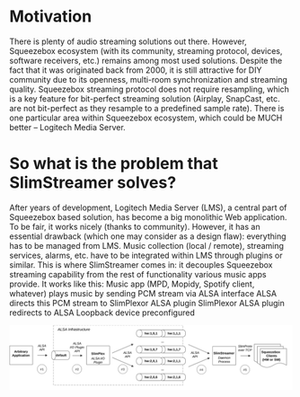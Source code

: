 # Motivation
There is plenty of audio streaming solutions out there. However, Squeezebox ecosystem (with its community, streaming protocol, devices, software receivers, etc.) remains among most used solutions. Despite the fact that it was originated back from 2000, it is still attractive for DIY community due to its openness, multi-room synchronization and streaming quality. Squeezebox streaming protocol does not require resampling, which is a key feature for bit-perfect streaming solution (Airplay, SnapCast, etc. are not bit-perfect as they resample to a predefined sample rate). There is one particular area within Squeezebox ecosystem, which could be MUCH better – Logitech Media Server.

# So what is the problem that SlimStreamer solves?
After years of development, Logitech Media Server (LMS), a central part of Squeezebox based solution, has become a big monolithic Web application.
To be fair, it works nicely (thanks to community).
However, it has an essential drawback (which one may consider as a design flaw): everything has to be managed from LMS. Music collection (local / remote), streaming services, alarms, etc. have to be integrated within LMS through plugins or similar.
This is where SlimStreamer comes in: it decouples Squeezebox streaming capability from the rest of functionality various music apps provide.
It works like this:
Music app (MPD, Mopidy, Spotify client, whatever) plays music by sending PCM stream via ALSA interface
ALSA directs this PCM stream to SlimPlexor ALSA plugin
SlimPlexor ALSA plugin redirects to ALSA Loopback device preconfigured

![Diagram](flow.svg)
